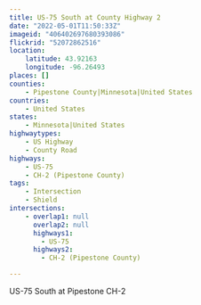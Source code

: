 ```yaml
---
title: US-75 South at County Highway 2
date: "2022-05-01T11:50:33Z"
imageid: "406402697680393086"
flickrid: "52072862516"
location:
    latitude: 43.92163
    longitude: -96.26493
places: []
counties:
    - Pipestone County|Minnesota|United States
countries:
    - United States
states:
    - Minnesota|United States
highwaytypes:
    - US Highway
    - County Road
highways:
    - US-75
    - CH-2 (Pipestone County)
tags:
    - Intersection
    - Shield
intersections:
    - overlap1: null
      overlap2: null
      highways1:
        - US-75
      highways2:
        - CH-2 (Pipestone County)

---
```

US-75 South at Pipestone CH-2 